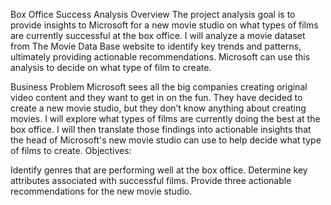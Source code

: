 Box Office Success Analysis
Overview
The project analysis goal is to provide insights to Microsoft for a new movie studio on what types of films are currently successful at the box office. I will analyze a movie dataset from The Movie Data Base website to identify key trends and patterns, ultimately providing actionable recommendations. Microsoft can use this analysis to decide on what type of film to create.

Business Problem
Microsoft sees all the big companies creating original video content and they want to get in on the fun. They have decided to create a new movie studio, but they don’t know anything about creating movies. I will explore what types of films are currently doing the best at the box office. I will then translate those findings into actionable insights that the head of Microsoft's new movie studio can use to help decide what type of films to create. Objectives:

Identify genres that are performing well at the box office.
Determine key attributes associated with successful films.
Provide three actionable recommendations for the new movie studio.
